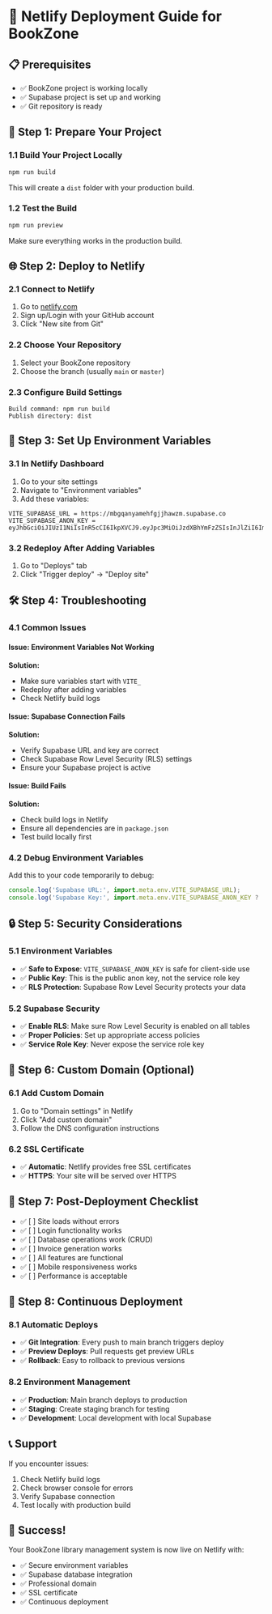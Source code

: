 # 🚀 Netlify Deployment Guide for BookZone

## 📋 Prerequisites
- ✅ BookZone project is working locally
- ✅ Supabase project is set up and working
- ✅ Git repository is ready

## 🔧 Step 1: Prepare Your Project

### 1.1 Build Your Project Locally
```bash
npm run build
```
This will create a `dist` folder with your production build.

### 1.2 Test the Build
```bash
npm run preview
```
Make sure everything works in the production build.

## 🌐 Step 2: Deploy to Netlify

### 2.1 Connect to Netlify
1. Go to [netlify.com](https://netlify.com)
2. Sign up/Login with your GitHub account
3. Click "New site from Git"

### 2.2 Choose Your Repository
1. Select your BookZone repository
2. Choose the branch (usually `main` or `master`)

### 2.3 Configure Build Settings
```
Build command: npm run build
Publish directory: dist
```

## 🔐 Step 3: Set Up Environment Variables

### 3.1 In Netlify Dashboard
1. Go to your site settings
2. Navigate to "Environment variables"
3. Add these variables:

```
VITE_SUPABASE_URL = https://mbgqanyamehfgjjhawzm.supabase.co
VITE_SUPABASE_ANON_KEY = eyJhbGciOiJIUzI1NiIsInR5cCI6IkpXVCJ9.eyJpc3MiOiJzdXBhYmFzZSIsInJlZiI6Im1iZ3FhbnlhbWVoZmdqamhhd3ptIiwicm9sZSI6ImFub24iLCJpYXQiOjE3NTM2ODE1MDQsImV4cCI6MjA2OTI1NzUwNH0.zrfrM03FfXFfyALNDjpSK2qumtXu5_bFEPOswwoF7IU
```

### 3.2 Redeploy After Adding Variables
1. Go to "Deploys" tab
2. Click "Trigger deploy" → "Deploy site"

## 🛠️ Step 4: Troubleshooting

### 4.1 Common Issues

#### Issue: Environment Variables Not Working
**Solution:**
- Make sure variables start with `VITE_`
- Redeploy after adding variables
- Check Netlify build logs

#### Issue: Supabase Connection Fails
**Solution:**
- Verify Supabase URL and key are correct
- Check Supabase Row Level Security (RLS) settings
- Ensure your Supabase project is active

#### Issue: Build Fails
**Solution:**
- Check build logs in Netlify
- Ensure all dependencies are in `package.json`
- Test build locally first

### 4.2 Debug Environment Variables
Add this to your code temporarily to debug:
```javascript
console.log('Supabase URL:', import.meta.env.VITE_SUPABASE_URL);
console.log('Supabase Key:', import.meta.env.VITE_SUPABASE_ANON_KEY ? 'Found' : 'Missing');
```

## 🔒 Step 5: Security Considerations

### 5.1 Environment Variables
- ✅ **Safe to Expose**: `VITE_SUPABASE_ANON_KEY` is safe for client-side use
- ✅ **Public Key**: This is the public anon key, not the service role key
- ✅ **RLS Protection**: Supabase Row Level Security protects your data

### 5.2 Supabase Security
- ✅ **Enable RLS**: Make sure Row Level Security is enabled on all tables
- ✅ **Proper Policies**: Set up appropriate access policies
- ✅ **Service Role Key**: Never expose the service role key

## 📱 Step 6: Custom Domain (Optional)

### 6.1 Add Custom Domain
1. Go to "Domain settings" in Netlify
2. Click "Add custom domain"
3. Follow the DNS configuration instructions

### 6.2 SSL Certificate
- ✅ **Automatic**: Netlify provides free SSL certificates
- ✅ **HTTPS**: Your site will be served over HTTPS

## 🎯 Step 7: Post-Deployment Checklist

- ✅ [ ] Site loads without errors
- ✅ [ ] Login functionality works
- ✅ [ ] Database operations work (CRUD)
- ✅ [ ] Invoice generation works
- ✅ [ ] All features are functional
- ✅ [ ] Mobile responsiveness works
- ✅ [ ] Performance is acceptable

## 🔄 Step 8: Continuous Deployment

### 8.1 Automatic Deploys
- ✅ **Git Integration**: Every push to main branch triggers deploy
- ✅ **Preview Deploys**: Pull requests get preview URLs
- ✅ **Rollback**: Easy to rollback to previous versions

### 8.2 Environment Management
- ✅ **Production**: Main branch deploys to production
- ✅ **Staging**: Create staging branch for testing
- ✅ **Development**: Local development with local Supabase

## 📞 Support

If you encounter issues:
1. Check Netlify build logs
2. Check browser console for errors
3. Verify Supabase connection
4. Test locally with production build

## 🎉 Success!

Your BookZone library management system is now live on Netlify with:
- ✅ Secure environment variables
- ✅ Supabase database integration
- ✅ Professional domain
- ✅ SSL certificate
- ✅ Continuous deployment 